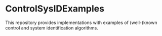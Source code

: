 # ControlSysIDExamples
This repository provides implementations with examples of (well-)known control and system identification algorithms.

